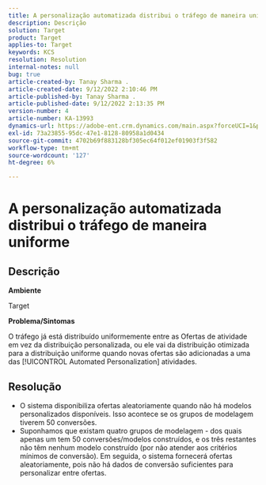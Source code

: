 ```yaml
---
title: A personalização automatizada distribui o tráfego de maneira uniforme
description: Descrição
solution: Target
product: Target
applies-to: Target
keywords: KCS
resolution: Resolution
internal-notes: null
bug: true
article-created-by: Tanay Sharma .
article-created-date: 9/12/2022 2:10:46 PM
article-published-by: Tanay Sharma .
article-published-date: 9/12/2022 2:13:35 PM
version-number: 4
article-number: KA-13993
dynamics-url: https://adobe-ent.crm.dynamics.com/main.aspx?forceUCI=1&pagetype=entityrecord&etn=knowledgearticle&id=e6ab04b1-a432-ed11-9db1-002248086735
exl-id: 73a23855-95dc-47e1-8128-80958a1d0434
source-git-commit: 4702b69f883128bf305ec64f012ef01903f3f582
workflow-type: tm+mt
source-wordcount: '127'
ht-degree: 6%

---
```


# A personalização automatizada distribui o tráfego de maneira uniforme

## Descrição


<b>Ambiente</b>

Target



<b>Problema/Sintomas</b>

O tráfego já está distribuído uniformemente entre as Ofertas de atividade em vez da distribuição personalizada, ou ele vai da distribuição otimizada para a distribuição uniforme quando novas ofertas são adicionadas a uma das [!UICONTROL Automated Personalization] atividades.


## Resolução


- O sistema disponibiliza ofertas aleatoriamente quando não há modelos personalizados disponíveis. Isso acontece se os grupos de modelagem tiverem 50 conversões.
- Suponhamos que existam quatro grupos de modelagem - dos quais apenas um tem 50 conversões/modelos construídos, e os três restantes não têm nenhum modelo construído (por não atender aos critérios mínimos de conversão). Em seguida, o sistema fornecerá ofertas aleatoriamente, pois não há dados de conversão suficientes para personalizar entre ofertas.
